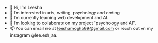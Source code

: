 - 👋 Hi, I’m Leesha
- 👀 I’m interested in arts, writing, psychology and coding.
- 🌱 I’m currently learning web development and AI.
- 💞️ I’m looking to collaborate on my project "psychology and AI".
- 📫 You can email me at leeshamogha99@gmail.com or reach out on my instagram @lee.esh_aa.



<!---
leeeshart/leeeshart is a ✨ special ✨ repository because its `README.md` (this file) appears on your GitHub profile.
You can click the Preview link to take a look at your changes.
--->
